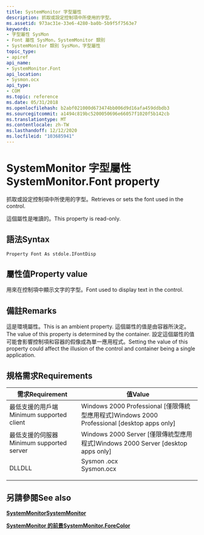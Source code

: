 ```yaml
---
title: SystemMonitor 字型屬性
description: 抓取或設定控制項中所使用的字型。
ms.assetid: 973ac31e-33e6-4280-ba0b-5b9f5f7563e7
keywords:
- 字型屬性 SysMon
- Font 屬性 SysMon，SystemMonitor 類別
- SystemMonitor 類別 SysMon，字型屬性
topic_type:
- apiref
api_name:
- SystemMonitor.Font
api_location:
- Sysmon.ocx
api_type:
- COM
ms.topic: reference
ms.date: 05/31/2018
ms.openlocfilehash: b2abf021000d673474bb006d9d16afa459ddbdb3
ms.sourcegitcommit: a1494c819bc5200050696e66057f1020f5b142cb
ms.translationtype: MT
ms.contentlocale: zh-TW
ms.lasthandoff: 12/12/2020
ms.locfileid: "103685941"
---
```

# <a name="systemmonitorfont-property"></a><span data-ttu-id="54d9f-106">SystemMonitor 字型屬性</span><span class="sxs-lookup"><span data-stu-id="54d9f-106">SystemMonitor.Font property</span></span>

<span data-ttu-id="54d9f-107">抓取或設定控制項中所使用的字型。</span><span class="sxs-lookup"><span data-stu-id="54d9f-107">Retrieves or sets the font used in the control.</span></span>

<span data-ttu-id="54d9f-108">這個屬性是唯讀的。</span><span class="sxs-lookup"><span data-stu-id="54d9f-108">This property is read-only.</span></span>

## <a name="syntax"></a><span data-ttu-id="54d9f-109">語法</span><span class="sxs-lookup"><span data-stu-id="54d9f-109">Syntax</span></span>


```VB
Property Font As stdole.IFontDisp
```



## <a name="property-value"></a><span data-ttu-id="54d9f-110">屬性值</span><span class="sxs-lookup"><span data-stu-id="54d9f-110">Property value</span></span>

<span data-ttu-id="54d9f-111">用來在控制項中顯示文字的字型。</span><span class="sxs-lookup"><span data-stu-id="54d9f-111">Font used to display text in the control.</span></span>

## <a name="remarks"></a><span data-ttu-id="54d9f-112">備註</span><span class="sxs-lookup"><span data-stu-id="54d9f-112">Remarks</span></span>

<span data-ttu-id="54d9f-113">這是環境屬性。</span><span class="sxs-lookup"><span data-stu-id="54d9f-113">This is an ambient property.</span></span> <span data-ttu-id="54d9f-114">這個屬性的值是由容器所決定。</span><span class="sxs-lookup"><span data-stu-id="54d9f-114">The value of this property is determined by the container.</span></span> <span data-ttu-id="54d9f-115">設定這個屬性的值可能會影響控制項和容器的假像成為單一應用程式。</span><span class="sxs-lookup"><span data-stu-id="54d9f-115">Setting the value of this property could affect the illusion of the control and container being a single application.</span></span>

## <a name="requirements"></a><span data-ttu-id="54d9f-116">規格需求</span><span class="sxs-lookup"><span data-stu-id="54d9f-116">Requirements</span></span>



| <span data-ttu-id="54d9f-117">需求</span><span class="sxs-lookup"><span data-stu-id="54d9f-117">Requirement</span></span> | <span data-ttu-id="54d9f-118">值</span><span class="sxs-lookup"><span data-stu-id="54d9f-118">Value</span></span> |
|-------------------------------------|---------------------------------------------------------------------------------------|
| <span data-ttu-id="54d9f-119">最低支援的用戶端</span><span class="sxs-lookup"><span data-stu-id="54d9f-119">Minimum supported client</span></span><br/> | <span data-ttu-id="54d9f-120">Windows 2000 Professional \[僅限傳統型應用程式\]</span><span class="sxs-lookup"><span data-stu-id="54d9f-120">Windows 2000 Professional \[desktop apps only\]</span></span><br/>                            |
| <span data-ttu-id="54d9f-121">最低支援的伺服器</span><span class="sxs-lookup"><span data-stu-id="54d9f-121">Minimum supported server</span></span><br/> | <span data-ttu-id="54d9f-122">Windows 2000 Server \[僅限傳統型應用程式\]</span><span class="sxs-lookup"><span data-stu-id="54d9f-122">Windows 2000 Server \[desktop apps only\]</span></span><br/>                                  |
| <span data-ttu-id="54d9f-123">DLL</span><span class="sxs-lookup"><span data-stu-id="54d9f-123">DLL</span></span><br/>                      | <dl> <span data-ttu-id="54d9f-124"><dt>Sysmon .ocx</dt></span><span class="sxs-lookup"><span data-stu-id="54d9f-124"><dt>Sysmon.ocx</dt></span></span> </dl> |



## <a name="see-also"></a><span data-ttu-id="54d9f-125">另請參閱</span><span class="sxs-lookup"><span data-stu-id="54d9f-125">See also</span></span>

<dl> <dt>

[<span data-ttu-id="54d9f-126">**SystemMonitor**</span><span class="sxs-lookup"><span data-stu-id="54d9f-126">**SystemMonitor**</span></span>](systemmonitor.md)
</dt> <dt>

[<span data-ttu-id="54d9f-127">**SystemMonitor 的前景**</span><span class="sxs-lookup"><span data-stu-id="54d9f-127">**SystemMonitor.ForeColor**</span></span>](systemmonitor-forecolor.md)
</dt> </dl>

 

 





